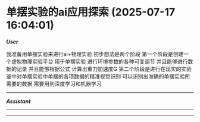 <!-- Generated by SpecStory -->

# 单摆实验的ai应用探索 (2025-07-17 16:04:01)

_**User**_

我准备用单摆实验来进行ai+物理实验    初步想法是两个阶段 第一个阶段是创建一个虚拟物理实验平台 用于单摆实验 进行环境参数的各种可变调节 并且能够进行数据的记录  并且能够根据公式 计算出重力加速度G
第二个阶段是进行在现实的实验室中对单摆实验中单摆的各项数据的精准视觉识别 可以识别出准确的单摆实验所需要的数据 需要用到深度学习和机器学习

---

_**Assistant**_



---



---

